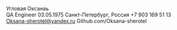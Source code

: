 Угловая Оксанаь     
QA Engineer
03.05.1975
Санкт-Петербург, Россия
+7 903 169 51 13
Oksana-sherotel@yandex.ru 
Github.com/Oksana-sherotel


